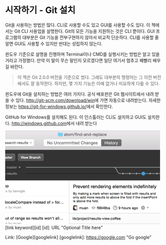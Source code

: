 # 시작하기 - Git 설치

Git을 사용하는 방법은 많다. CLI로 사용할 수도 있고 GUI를 사용할 수도 있다. 이 책에서는 Git CLI 사용업을 설명한다. Git의 모든 기능을 지원하는 것은 CLI 뿐이다. GUI 프로그램의 대부분은 Git 기능을 전부구현하지 않아서 비교적 단순하다. CLI를 사용할 줄 알면 GUI도 사용할 수 있지만 반대는 성립하지 않는다.

윈도우 기준으로 설명을 진행하며 Terminal이나 CMD를 실행시키는 방법은 알고 있을 거라고 가정했다. 만약 이 말이 무슨 말인지 모르겠다면 일단 여기서 멈추고 째빨리 배우길 바란다.

>이 책은 Git 2.0.0 버전을 기준으로 썼다. 그래도 대부분의 명령어는 그 이전 버전에서도 잘 동작한다. 하지만, 몇 가지 기능은 아예 없거나 미요하게 다를 수 있다.

윈도우에 Git을 설치하는 방법은 여러 가지다. 공식 배포판은 Git 웹사이트에서 내려 받을 수 있다.
<http://git-scm.com/download/win>에 가면 자동으로 내려받는다. 자세한 정보는 <https://git-for-windows.github.io/>에서 확인한다.

GitHub for Windows를 설치해도 된다. 이 인스톨러는 CLI도 설치하고 GUI도 설치한다. <http://windows.github.com>에서 내려 받는다


![이미지설명](a.png)
[link keyword][id]
[id]: URL "Optional Title here"

Link: [Google][googlelink]
[googlelink]: https://google.com "Go google"
